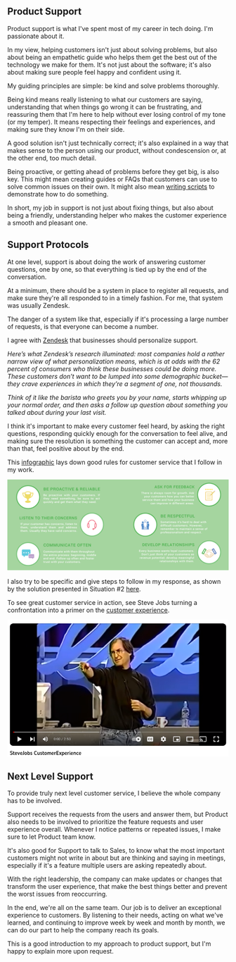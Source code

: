 
## Product Support

Product support is what I've spent most of my career in tech doing. I'm passionate about it.

In my view, helping customers isn't just about solving problems, but also about being an empathetic guide who helps them get the best out of the technology we make for them. It's not just about the software; it's also about making sure people feel happy and confident using it.

My guiding principles are simple: be kind and solve problems thoroughly. 

Being kind means really listening to what our customers are saying, understanding that when things go wrong it can be frustrating, and reassuring them that I'm here to help without ever losing control of my tone (or my temper). It means respecting their feelings and experiences, and making sure they know I'm on their side. 

A good solution isn't just technically correct; it's also explained in a way that makes sense to the person using our product, without condescension or, at the other end, too much detail.

Being proactive, or getting ahead of problems before they get big, is also key. This might mean creating guides or FAQs that customers can use to solve common issues on their own. It might also mean [writing scripts](https://gist.github.com/julianeon?direction=desc&sort=created) to demonstrate how to do something.

In short, my job in support is not just about fixing things, but also about being a friendly, understanding helper who makes the customer experience a smooth and pleasant one.

## Support Protocols

At one level, support is about doing the work of answering customer questions, one by one, so that everything is tied up by the end of the conversation.

At a minimum, there should be a system in place to register all requests, and make sure they're all responded to in a timely fashion. For me, that system was usually Zendesk.

The danger of a system like that, especially if it's processing a large number of requests, is that everyone can become a number. 

I agree with [Zendesk](https://cxtrends.zendesk.com/trends/trend-3) that businesses should personalize support. 

_Here’s what Zendesk’s research illuminated: most companies hold a rather narrow view of what personalization means, which is at odds with the 62 percent of consumers who think these businesses could be doing more. These customers don’t want to be lumped into some demographic bucket—they crave experiences in which they’re a segment of one, not thousands._

_Think of it like the barista who greets you by your name, starts whipping up your normal order, and then asks a follow up question about something you talked about during your last visit._

I think it's important to make every customer feel heard, by asking the right questions, responding quickly enough for the conversation to feel alive, and making sure the resolution is something the customer can accept and, more than that, feel positive about by the end.

This [infographic](https://fieldedge.com/blog/guide-to-great-customer-service-infographic/) lays down good rules for customer service that I follow in my work.

![rules for customer service](customer_service_infographic.png)

I also try to be specific and give steps to follow in my response, as shown by the solution presented in Situation #2 [here](https://quick-answers.kronis.dev/).

To see great customer service in action, see Steve Jobs turning a confrontation into a primer on the [customer experience](https://www.youtube.com/watch?v=r2O5qKZlI50).

[![steve jobs speaking on customer experience](customer_experience.png)](https://www.youtube.com/watch?v=r2O5qKZlI50)

## Next Level Support

To provide truly next level customer service, I believe the whole company has to be involved. 

Support receives the requests from the users and answer them, but Product also needs to be involved to prioritize the feature requests and user experience overall. Whenever I notice patterns or repeated issues, I make sure to let Product team know. 


It's also good for Support to talk to Sales, to know what the most important customers might not write in about but are thinking and saying in meetings, especially if it's a feature multiple users are asking repeatedly about.

With the right leadership, the company can make updates or changes that transform the user experience, that make the best things better and prevent the worst issues from reoccurring.

In the end, we're all on the same team. Our job is to deliver an exceptional experience to customers. By listening to their needs, acting on what we've learned, and continuing to improve week by week and month by month, we can do our part to help the company reach its goals.

This is a good introduction to my approach to product support, but I'm happy to explain more upon request.



